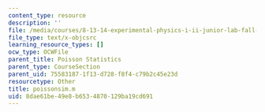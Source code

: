 ```yaml
---
content_type: resource
description: ''
file: /media/courses/8-13-14-experimental-physics-i-ii-junior-lab-fall-2016-spring-2017/8dae61be49e8b6534870129ba19cd691_poissonsim.m
file_type: text/x-objcsrc
learning_resource_types: []
ocw_type: OCWFile
parent_title: Poisson Statistics
parent_type: CourseSection
parent_uid: 75583187-1f13-d728-f8f4-c79b2c45e23d
resourcetype: Other
title: poissonsim.m
uid: 8dae61be-49e8-b653-4870-129ba19cd691
---
```

